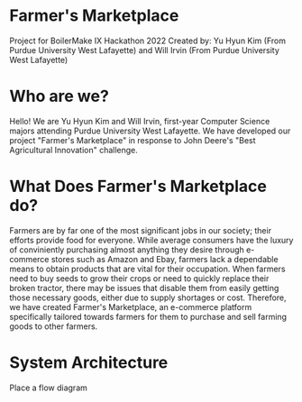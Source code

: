 # Farmer's Marketplace
Project for BoilerMake IX Hackathon 2022
Created by: Yu Hyun Kim (From Purdue University West Lafayette) and Will Irvin (From Purdue University West Lafayette)

# Who are we?
Hello! We are Yu Hyun Kim and Will Irvin, first-year Computer Science majors attending Purdue University West Lafayette. We have developed our project "Farmer's Marketplace" in response to John Deere's "Best Agricultural Innovation" challenge.

# What Does Farmer's Marketplace do?
Farmers are by far one of the most significant jobs in our society; their efforts provide food for everyone. While average consumers have the luxury of conviniently purchasing almost anything they desire through e-commerce stores such as Amazon and Ebay, farmers lack a dependable means to obtain products that are vital for their occupation. When farmers need to buy seeds to grow their crops or need to quickly replace their broken tractor, there may be issues that disable them from easily getting those necessary goods, either due to supply shortages or cost. Therefore, we have created Farmer's Marketplace, an e-commerce platform specifically tailored towards farmers for them to purchase and sell farming goods to other farmers.       

# System Architecture
Place a flow diagram
